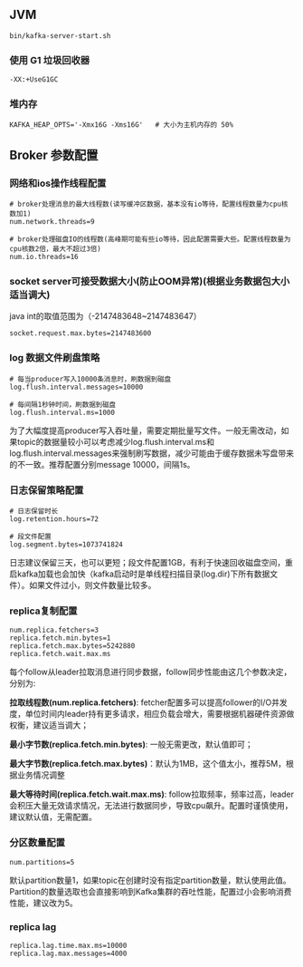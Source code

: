 ## JVM

    bin/kafka-server-start.sh

### 使用 G1 垃圾回收器

    -XX:+UseG1GC

### 堆内存

    KAFKA_HEAP_OPTS='-Xmx16G -Xms16G'   # 大小为主机内存的 50%

## Broker 参数配置

### 网络和ios操作线程配置

    # broker处理消息的最大线程数(读写缓冲区数据，基本没有io等待，配置线程数量为cpu核数加1)
    num.network.threads=9

    # broker处理磁盘IO的线程数(高峰期可能有些io等待，因此配置需要大些。配置线程数量为cpu核数2倍，最大不超过3倍)
    num.io.threads=16


### socket server可接受数据大小(防止OOM异常)(根据业务数据包大小适当调大)

java int的取值范围为（-2147483648~2147483647）

    socket.request.max.bytes=2147483600

### log 数据文件刷盘策略


    # 每当producer写入10000条消息时，刷数据到磁盘
    log.flush.interval.messages=10000

    # 每间隔1秒钟时间，刷数据到磁盘
    log.flush.interval.ms=1000

为了大幅度提高producer写入吞吐量，需要定期批量写文件。一般无需改动，如果topic的数据量较小可以考虑减少log.flush.interval.ms和log.flush.interval.messages来强制刷写数据，减少可能由于缓存数据未写盘带来的不一致。推荐配置分别message 10000，间隔1s。

### 日志保留策略配置

    # 日志保留时长
    log.retention.hours=72

    # 段文件配置
    log.segment.bytes=1073741824

日志建议保留三天，也可以更短；段文件配置1GB，有利于快速回收磁盘空间，重启kafka加载也会加快（kafka启动时是单线程扫描目录(log.dir)下所有数据文件）。如果文件过小，则文件数量比较多。

### replica复制配置

    num.replica.fetchers=3
    replica.fetch.min.bytes=1
    replica.fetch.max.bytes=5242880
    replica.fetch.wait.max.ms

每个follow从leader拉取消息进行同步数据，follow同步性能由这几个参数决定，分别为:

**拉取线程数(num.replica.fetchers)**: fetcher配置多可以提高follower的I/O并发度，单位时间内leader持有更多请求，相应负载会增大，需要根据机器硬件资源做权衡，建议适当调大；

**最小字节数(replica.fetch.min.bytes)**: 一般无需更改，默认值即可；

**最大字节数(replica.fetch.max.bytes)**：默认为1MB，这个值太小，推荐5M，根据业务情况调整

**最大等待时间(replica.fetch.wait.max.ms)**: follow拉取频率，频率过高，leader会积压大量无效请求情况，无法进行数据同步，导致cpu飙升。配置时谨慎使用，建议默认值，无需配置。

### 分区数量配置

    num.partitions=5

默认partition数量1，如果topic在创建时没有指定partition数量，默认使用此值。Partition的数量选取也会直接影响到Kafka集群的吞吐性能，配置过小会影响消费性能，建议改为5。

### replica lag

    replica.lag.time.max.ms=10000
    replica.lag.max.messages=4000

